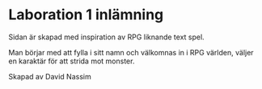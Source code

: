 # Laboration 1 inlämning

Sidan är skapad med inspiration av RPG liknande text spel.

Man börjar med att fylla i sitt namn och välkomnas in i RPG världen, väljer en karaktär för att strida mot monster.

Skapad av David Nassim
